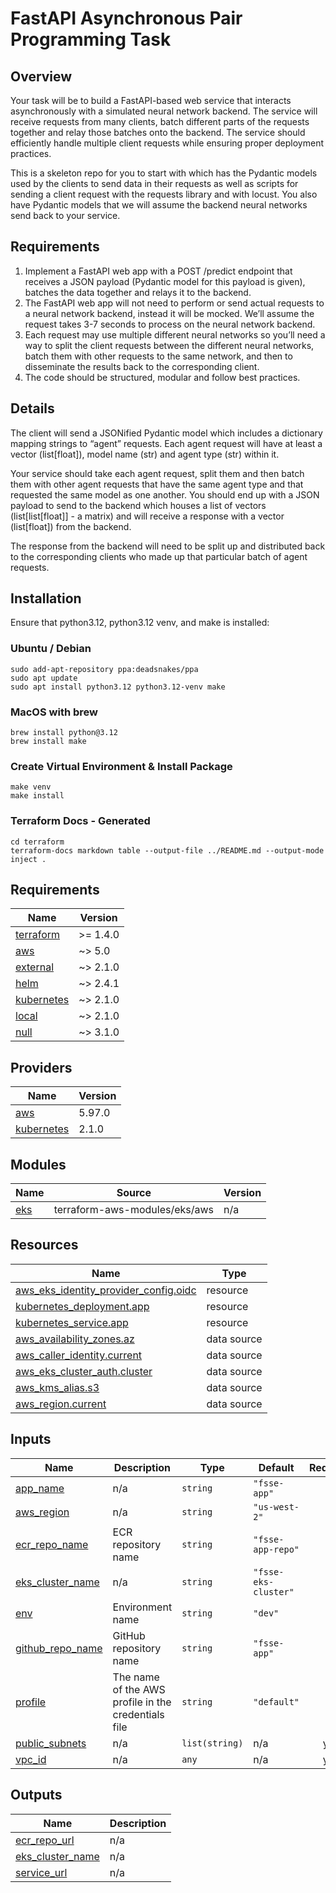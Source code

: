 # FastAPI Asynchronous Pair Programming Task

## Overview  

Your task will be to build a FastAPI-based web service that interacts asynchronously with a simulated neural network 
backend. The service will receive requests from many clients, batch different parts of the requests together and relay 
those batches onto the backend. The service should efficiently handle multiple client requests while ensuring proper 
deployment practices.

This is a skeleton repo for you to start with which has the Pydantic models used by the clients to send data in their 
requests as well as scripts for sending a client request with the requests library and with locust. You also have 
Pydantic models that we will assume the backend neural networks send back to your service.

## Requirements  

1. Implement a FastAPI web app with a POST /predict endpoint that receives a JSON payload (Pydantic model for this 
payload is given), batches the data together and relays it to the backend.
2. The FastAPI web app will not need to perform or send actual requests to a neural network backend, instead it will be 
mocked. We’ll assume the request takes 3-7 seconds to process on the neural network backend. 
3. Each request may use multiple different neural networks so you’ll need a way to split the client requests between 
the different neural networks, batch them with other requests to the same network, and then to disseminate the 
results back to the corresponding client. 
4. The code should be structured, modular and follow best practices.

## Details  

The client will send a JSONified Pydantic model which includes a dictionary mapping strings to “agent” requests. Each 
agent request will have at least a vector (list[float]), model name (str) and agent type (str) within it.

Your service should take each agent request, split them and then batch them with other agent requests that have the same
 agent type and that requested the same model as one another. You should end up with a JSON payload to send to the 
backend which houses a list of vectors (list[list[float]] - a matrix) and will receive a response with a vector 
(list[float]) from the backend.

The response from the backend will need to be split up and distributed back to the corresponding clients who made up 
that particular batch of agent requests.

## Installation  

Ensure that python3.12, python3.12 venv, and make is installed:

### Ubuntu / Debian  

```commandline
sudo add-apt-repository ppa:deadsnakes/ppa
sudo apt update
sudo apt install python3.12 python3.12-venv make
```

### MacOS with brew  

```commandline
brew install python@3.12
brew install make
```

### Create Virtual Environment & Install Package

```commandline
make venv
make install
```

### Terraform Docs - Generated  

```commandline
cd terraform
terraform-docs markdown table --output-file ../README.md --output-mode inject .
```

<!-- BEGIN_TF_DOCS -->
## Requirements

| Name | Version |
|------|---------|
| <a name="requirement_terraform"></a> [terraform](#requirement\_terraform) | >= 1.4.0 |
| <a name="requirement_aws"></a> [aws](#requirement\_aws) | ~> 5.0 |
| <a name="requirement_external"></a> [external](#requirement\_external) | ~> 2.1.0 |
| <a name="requirement_helm"></a> [helm](#requirement\_helm) | ~> 2.4.1 |
| <a name="requirement_kubernetes"></a> [kubernetes](#requirement\_kubernetes) | ~> 2.1.0 |
| <a name="requirement_local"></a> [local](#requirement\_local) | ~> 2.1.0 |
| <a name="requirement_null"></a> [null](#requirement\_null) | ~> 3.1.0 |

## Providers

| Name | Version |
|------|---------|
| <a name="provider_aws"></a> [aws](#provider\_aws) | 5.97.0 |
| <a name="provider_kubernetes"></a> [kubernetes](#provider\_kubernetes) | 2.1.0 |

## Modules

| Name | Source | Version |
|------|--------|---------|
| <a name="module_eks"></a> [eks](#module\_eks) | terraform-aws-modules/eks/aws | n/a |

## Resources

| Name | Type |
|------|------|
| [aws_eks_identity_provider_config.oidc](https://registry.terraform.io/providers/hashicorp/aws/latest/docs/resources/eks_identity_provider_config) | resource |
| [kubernetes_deployment.app](https://registry.terraform.io/providers/hashicorp/kubernetes/latest/docs/resources/deployment) | resource |
| [kubernetes_service.app](https://registry.terraform.io/providers/hashicorp/kubernetes/latest/docs/resources/service) | resource |
| [aws_availability_zones.az](https://registry.terraform.io/providers/hashicorp/aws/latest/docs/data-sources/availability_zones) | data source |
| [aws_caller_identity.current](https://registry.terraform.io/providers/hashicorp/aws/latest/docs/data-sources/caller_identity) | data source |
| [aws_eks_cluster_auth.cluster](https://registry.terraform.io/providers/hashicorp/aws/latest/docs/data-sources/eks_cluster_auth) | data source |
| [aws_kms_alias.s3](https://registry.terraform.io/providers/hashicorp/aws/latest/docs/data-sources/kms_alias) | data source |
| [aws_region.current](https://registry.terraform.io/providers/hashicorp/aws/latest/docs/data-sources/region) | data source |

## Inputs

| Name | Description | Type | Default | Required |
|------|-------------|------|---------|:--------:|
| <a name="input_app_name"></a> [app\_name](#input\_app\_name) | n/a | `string` | `"fsse-app"` | no |
| <a name="input_aws_region"></a> [aws\_region](#input\_aws\_region) | n/a | `string` | `"us-west-2"` | no |
| <a name="input_ecr_repo_name"></a> [ecr\_repo\_name](#input\_ecr\_repo\_name) | ECR repository name | `string` | `"fsse-app-repo"` | no |
| <a name="input_eks_cluster_name"></a> [eks\_cluster\_name](#input\_eks\_cluster\_name) | n/a | `string` | `"fsse-eks-cluster"` | no |
| <a name="input_env"></a> [env](#input\_env) | Environment name | `string` | `"dev"` | no |
| <a name="input_github_repo_name"></a> [github\_repo\_name](#input\_github\_repo\_name) | GitHub repository name | `string` | `"fsse-app"` | no |
| <a name="input_profile"></a> [profile](#input\_profile) | The name of the AWS profile in the credentials file | `string` | `"default"` | no |
| <a name="input_public_subnets"></a> [public\_subnets](#input\_public\_subnets) | n/a | `list(string)` | n/a | yes |
| <a name="input_vpc_id"></a> [vpc\_id](#input\_vpc\_id) | n/a | `any` | n/a | yes |

## Outputs

| Name | Description |
|------|-------------|
| <a name="output_ecr_repo_url"></a> [ecr\_repo\_url](#output\_ecr\_repo\_url) | n/a |
| <a name="output_eks_cluster_name"></a> [eks\_cluster\_name](#output\_eks\_cluster\_name) | n/a |
| <a name="output_service_url"></a> [service\_url](#output\_service\_url) | n/a |
<!-- END_TF_DOCS -->